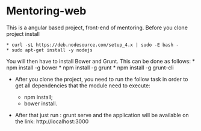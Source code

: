 # Mentoring-web
This is a angular based project, front-end of mentoring.
 Before you clone project install
  
	* curl -sL https://deb.nodesource.com/setup_4.x | sudo -E bash -
	* sudo apt-get install -y nodejs

You will then have to install Bower and Grunt. This can be done as follows:
	* npm install -g bower
	* npm install -g grunt
	* npm install -g grunt-cli

 - After you clone the project, you need to run the follow task in order to get all dependencies that the module need to execute:
   * npm install;
   * bower install.

 - After that just run : grunt serve and the application will be available on the link: http://localhost:3000
